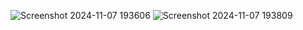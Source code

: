 ![Screenshot 2024-11-07 193606](https://github.com/user-attachments/assets/2d41a11f-637a-4a55-acba-8b6f1bd935d3)
![Screenshot 2024-11-07 193809](https://github.com/user-attachments/assets/aac68897-afe3-4bb3-9514-21e484deff2d)
